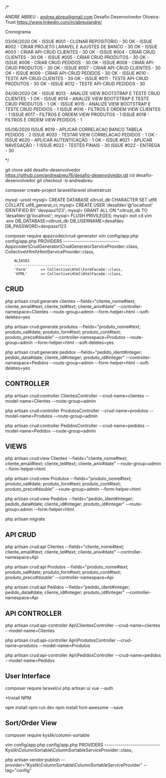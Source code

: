/*

ANDRE ABREU - andrea.abreu@gmail.com
Desafio Desenvolvedor Oliveira-Trust
https://www.linkedin.com/in/abreulandre/

Cronograma

03/06/2020
OK - ISSUE #001 - CLONAR REPOSITORIO - 30
OK - ISSUE #002 - CRIAR PROJETO LARAVEL E AJUSTES DE BANCO - 30
OK - ISSUE #003 - CRIAR API-CRUD CLIENTES - 30
OK - ISSUE #004 - CRIAR CRUD CLIENTES - 30
OK - ISSUE #005 - CRIAR CRUD PRODUTOS - 30
OK - ISSUE #006 - CRIAR CRUD PEDIDOS  - 30
OK - ISSUE #008 - CRIAR API-CRUD PRODUTOS - 30
OK - ISSUE #007 - CRIAR API-CRUD CLIENTES - 30
OK - ISSUE #009 - CRIAR API-CRUD PEDIDOS  - 30
OK - ISSUE #010 - TESTE API-CRUD CLIENTES - 30
OK - ISSUE #011 - TESTE API-CRUD PRODUTOS - 30
OK - ISSUE #012 - TESTE API-CRUD PEDIDOS  - 30

04/06/2020
OK - ISSUE #013 - ANALIZE VIEW BOOTSTRAP E TESTE CRUD CLIENTES - 1
OK - ISSUE #014 - ANALIZE VIEW BOOTSTRAP E TESTE CRUD PRODUTOS - 1
OK - ISSUE #015 - ANALIZE VIEW BOOTSTRAP E TESTE CRUD PEDIDOS - 1
ISSUE #016 - FILTROS E ORDEM VIEW CLIENTES - 1
ISSUE #017 - FILTROS E ORDEM VIEW PRODUTOS - 1
ISSUE #018 - FILTROS E ORDEM VIEW PEDIDOS - 1

05/06/2020
ISSUE #019 - APLICAR CORRELACAO BANCO TABELA PEDIDOS - 2
ISSUE #020 - TESTAR VIEW CORRELACAO PEDIDOS - 1
OK - ISSUE #020 - APLICAR AUTENTICAÇÃO - 1
OK - ISSUE #021 - APLICAR NAVEGAÇÃO - 1
ISSUE #022 - TESTES FINAIS - 30
ISSUE #022 - ENTREGA - 30

*/

git clone add desafio-desenvolvedor https://github.com/andreabreu76/desafio-desenvolvedor.git
cd desafio-desenvolvedor
git checkout -b andreabreu

composer create-project laravel/laravel oliveiratrust

mysql -uroot
	mysql> CREATE DATABASE oltrust_db CHARACTER SET utf8 COLLATE utf8_general_ci;
	mysql> CREATE USER 'desafdev'@'localhost' IDENTIFIED BY 'devpass!123';
	mysql> GRANT ALL ON *.oltrust_db TO 'desafdev'@'localhost';
	mysql> FLUSH PRIVILEGES;
	mysql> exit
cd 
vim .env
	DB_DATABASE=oltrust_db
	DB_USERNAME=desafdev
	DB_PASSWORD=devpass!123

composer require appzcoder/crud-generator
vim config/app.php	
	config/app.php
		PROVIDERS
		----------------------------
		Appzcoder\CrudGenerator\CrudGeneratorServiceProvider::class,
	    Collective\Html\HtmlServiceProvider::class,

		ALIASES
		----------------------------
		'Form'      => Collective\Html\FormFacade::class,
		'HTML'      => Collective\Html\HtmlFacade::class,

CRUD
------------------------

php artisan crud:generate clientes --fields="cliente_nome#text; cliente_email#text; cliente_tel#text; cliente_aniv#date"  --controller-namespace=Clientes --route-group=admin --form-helper=html --soft-deletes=yes

php artisan crud:generate produtos --fields="produto_nome#text; produto_val#date; produto_forn#text; produto_cont#text; produto_preco#double"  --controller-namespace=Produtos --route-group=admin --form-helper=html --soft-deletes=yes

php artisan crud:generate pedidos  --fields="pedido_ident#integer; pedido_data#date; cliente_id#integer; produto_id#integer" --controller-namespace=Pedidos --route-group=admin --form-helper=html --soft-deletes=yes


CONTROLLER
-------------------------

php artisan crud:controller ClientesController --crud-name=clientes --model-name=Clientes --route-group=admin

php artisan crud:controller ProdutosController --crud-name=produtos --model-name=Produtos --route-group=admin

php artisan crud:controller PedidosController --crud-name=pedidos --model-name=Pedidos --route-group=admin


VIEWS
-------------------------

php artisan crud:view Clientes --fields="cliente_nome#text; cliente_email#text; cliente_tel#text; cliente_aniv#date" --route-group=admin --form-helper=html

php artisan crud:view Produtos --fields="produto_nome#text; produto_val#date; produto_forn#text; produto_cont#text; produto_preco#double" --route-group=admin --form-helper=html

php artisan crud:view Pedidos --fields="pedido_ident#integer; pedido_data#date; cliente_id#integer; produto_id#integer" --route-group=admin --form-helper=html

php artisan migrate


API CRUD
-------------------------

php artisan crud:api Clientes --fields="cliente_nome#text; cliente_email#text; cliente_tel#text; cliente_aniv#date" --controller-namespace=Api

php artisan crud:api Produtos --fields="produto_nome#text; produto_val#date; produto_forn#text; produto_cont#text; produto_preco#double" --controller-namespace=Api

php artisan crud:api Pedidos  --fields="pedido_ident#integer; pedido_data#date; cliente_id#integer; produto_id#integer" --controller-namespace=Api


API CONTROLLER
-------------------------

php artisan crud:api-controller Api\\ClientesController --crud-name=clientes --model-name=Clientes

php artisan crud:api-controller Api\\ProdutosController --crud-name=produtos --model-name=Produtos

php artisan crud:api-controller Api\\PedidosController --crud-name=pedidos --model-name=Pedidos


User Interface 
------------------------

composer require laravel/ui
php artisan ui vue --auth

*Install NPM 

npm install
npm run dev
npm install font-awesome --save


Sort/Order View 
------------------------

composer require kyslik/column-sortable

vim config/app.php
	config/app.php
		PROVIDERS
		----------------------------
		Kyslik\ColumnSortable\ColumnSortableServiceProvider::class,

php artisan vendor:publish --provider="Kyslik\ColumnSortable\ColumnSortableServiceProvider" --tag="config"




